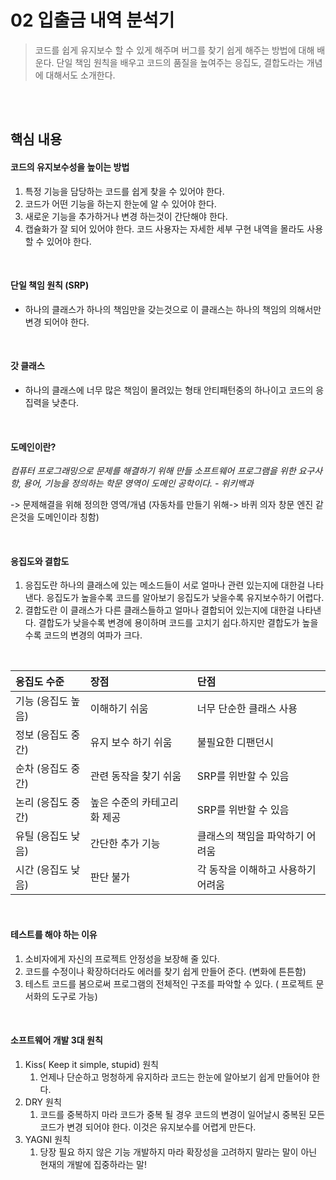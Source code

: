 # 02 입출금 내역 분석기

> 코드를 쉽게 유지보수 할 수 있게 해주며 버그를 찾기 쉽게 해주는 방법에 대해 배운다. 단일 책임 원칙을 배우고 코드의 품질을 높여주는 응집도, 결합도라는 개념에 대해서도 소개한다.

<br/>

<br/>

## 핵심 내용

#### 코드의 유지보수성을 높이는 방법

1. 특정 기능을 담당하는 코드를 쉽게 찾을 수 있어야 한다. 
2. 코드가 어떤 기능을 하는지 한눈에 알 수 있어야 한다.
3. 새로운 기능을 추가하거나 변경 하는것이 간단해야 한다.
4. 캡슐화가 잘 되어 있어야 한다. 코드 사용자는 자세한 세부 구현 내역을 몰라도 사용할 수 있어야 한다.

<br/>

#### 단일 책임 원칙 (SRP)

- 하나의 클래스가 하나의 책임만을 갖는것으로 이 클래스는 하나의 책임의 의해서만 변경 되어야 한다.

<br/>

#### 갓 클래스

- 하나의 클래스에 너무 많은 책임이 몰려있는 형태 안티패턴중의 하나이고 코드의 응집력을 낮춘다.

<br/>

#### 도메인이란?

*컴퓨터 프로그래밍으로 문제를 해결하기 위해 만들 소프트웨어 프로그램을 위한 요구사항, 용어, 기능을 정의하는 학문 영역이 도메인 공학이다. - 위키백과*

-> 문제해결을 위해 정의한 영역/개념 (자동차를 만들기 위해-> 바퀴 의자 창문 엔진 같은것을 도메인이라 칭함)

<br/>

#### 응집도와 결합도

1. 응집도란 하나의 클래스에 있는 메소드들이 서로 얼마나 관련 있는지에 대한걸 나타낸다. 응집도가 높을수록 코드를 알아보기 응집도가 낮을수록 유지보수하기 어렵다.
1. 결합도란 이 클래스가 다른 클래스들하고 얼마나 결합되어 있는지에 대한걸 나타낸다. 결합도가 낮을수록 변경에 용이하며 코드를 고치기 쉽다.하지만 결합도가 높을수록 코드의 변경의 여파가 크다.

<br/>

| 응집도 수준        | 장점                        | 단점                               |
| :----------------- | :-------------------------- | :--------------------------------- |
| 기능 (응집도 높음) | 이해하기 쉬움               | 너무 단순한 클래스 사용            |
| 정보 (응집도 중간) | 유지 보수 하기 쉬움         | 불필요한 디팬던시                  |
| 순차 (응집도 중간) | 관련 동작을 찾기 쉬움       | SRP를 위반할 수 있음               |
| 논리 (응집도 중간) | 높은 수준의 카테고리화 제공 | SRP를 위반할 수 있음               |
| 유틸 (응집도 낮음) | 간단한 추가 기능            | 클래스의 책임을 파악하기 어려움    |
| 시간 (응집도 낮음) | 판단 불가                   | 각 동작을 이해하고 사용하기 어려움 |

<br/>

#### 테스트를 해야 하는 이유

1. 소비자에게 자신의 프로젝트 안정성을 보장해 줄 있다.
2. 코드를 수정이나 확장하더라도 에러를 찾기 쉽게 만들어 준다. (변화에 튼튼함)
3. 테스트 코드를 봄으로써 프로그램의 전체적인 구조를 파악할 수 있다. ( 프로젝트 문서화의 도구로 가능)

<br/>

#### 소프트웨어 개발 3대 원칙

1. Kiss( Keep it simple, stupid) 원칙 
   1. 언제나 단순하고 멍청하게 유지하라 코드는 한눈에 알아보기 쉽게 만들어야 한다.
2. DRY 원칙
   1. 코드를 중복하지 마라 코드가 중복 될 경우 코드의 변경이 일어날시 중복된 모든 코드가 변경 되어야 한다. 이것은 유지보수를 어렵게 만든다.
3. YAGNI 원칙
   1. 당장 필요 하지 않은 기능 개발하지 마라 확장성을 고려하지 말라는 말이 아닌 현재의 개발에 집중하라는 말!
